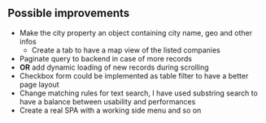 ## Possible improvements
 - Make the city property an object containing city name, geo and other infos
   - Create a tab to have a map view of the listed companies
 - Paginate query to backend in case of more records
 - **OR** add dynamic loading of new records during scrolling
 - Checkbox form could be implemented as table filter to have a better page layout
 - Change matching rules for text search, I have used substring search to have a balance between usability and performances
 - Create a real SPA with a working side menu and so on